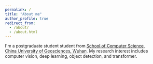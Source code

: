 ```yaml
---
permalink: /
title: "About me"
author_profile: true
redirect_from: 
  - /about/
  - /about.html
---
```


I'm a postgraduate student student from [School of Computer Science](https://cs.cug.edu.cn/), [China University of Geosciences, Wuhan](https://www.cug.edu.cn/).  My research interest includes computer vision, deep learning, object detection, and transformer.
